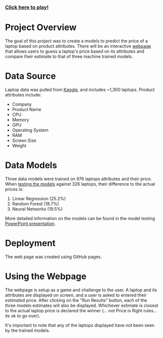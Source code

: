 ### <a href="https://rthawkins.github.io/laptop_predictive_models/" target="_blank">Click here to play!</a>



# Project Overview

The goal of this project was to create a models to predict the price of a laptop based on product attributes.  There will be an interactive [webpage](https://nu-datacamp.github.io/Laptop_Prices/) that allows users to guess a laptop's price based on its attributes and compare their estimate to that of three machine trained models.

# Data Source

Laptop data was pulled from [Kaggle](https://www.kaggle.com/ionaskel/laptop-prices), and includes ~1,300 laptops.  Product attributes include:

- Company
- Product Name
- CPU
- Memory
- GPU
- Operating System
- RAM
- Screen Size
- Weight

# Data Models

Three data models were trained on 976 laptops attributes and their price.  When [testing the models](https://github.com/rthawkins/laptop_predictive_models/blob/master/LR_RF_testing_clean.ipynb) against 326 laptops, their difference to the actual prices is:

1. Linear Regression (25.2%)
2. Random Forest (18.7%)
3. Neural Networks (19.5%)

More detailed information on the models can be found in the model testing [PowerPoint presentation](https://github.com/rthawkins/laptop_predictive_models/blob/master/model_testing_explanation.pptx).

# Deployment

The web page was created using GitHub pages.

# Using the Webpage
The webpage is setup as a game and challenge to the user.  A laptop and its attributes are displayed on screen, and a user is asked to entered their estimated price.  After clicking on the "Run Results" button, each of the three models estimates will also be displayed.  Whichever estimate is closest to the actual laptop price is declared the winner (… not Price is Right rules... its ok to go over).

It's important to note that any of the laptops displayed have not been seen by the trained models.








